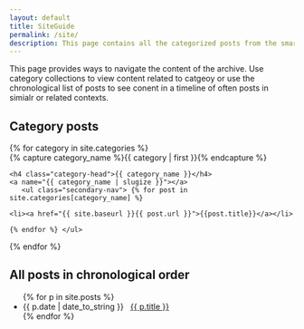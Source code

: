 ```yaml
---
layout: default
title: SiteGuide
permalink: /site/
description: This page contains all the categorized posts from the smart learning website. This is an archive of work from 2016-2021.
---
```

This page provides ways to navigate the content of the archive. Use category collections to view content related to catgeoy or use the chronological list of posts to see conent in a timeline of often posts in simialr or related contexts.


## Category posts
<!--using the code from https://blog.webjeda.com/jekyll-categories/-->
<div id="archives">
{% for category in site.categories %}
  <div class="archive-group">
    {% capture category_name %}{{ category | first }}{% endcapture %}
    <div id="#{{ category_name | slugize }}"></div>
    <p></p>

    <h4 class="category-head">{{ category_name }}</h4>
    <a name="{{ category_name | slugize }}"></a>
       <ul class="secondary-nav"> {% for post in site.categories[category_name] %}

    <li><a href="{{ site.baseurl }}{{ post.url }}">{{post.title}}</a></li>
   
    {% endfor %} </ul>

  </div>
{% endfor %}
</div>



## All posts in chronological order
<nav id="secondary-nav">
	<ul>
{% for p in site.posts %}
 <li><span>{{ p.date | date_to_string }}</span> &nbsp; <a href="{{ p.url | relative_url }}" itemprop="url">
            <span itemprop="name"> {{ p.title }}</span></a></li>
{% endfor %}

</ul>
</nav>
